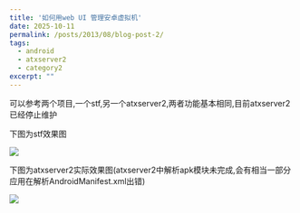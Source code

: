 ```yaml
---
title: '如何用web UI 管理安卓虚拟机'
date: 2025-10-11
permalink: /posts/2013/08/blog-post-2/
tags:
  - android
  - atxserver2
  - category2
excerpt: ""  
---
```


可以参考两个项目,一个stf,另一个atxserver2,两者功能基本相同,目前atxserver2已经停止维护

下图为stf效果图

![](https://raw.githubusercontent.com/DeviceFarmer/stf/master/doc/7s_usage.gif)

下图为atxserver2实际效果图(atxserver2中解析apk模块未完成,会有相当一部分应用在解析AndroidManifest.xml出错)

![](https://user-images.githubusercontent.com/3281689/54807405-187c3f00-4cb8-11e9-8a8e-8092c5472dc1.gif)


